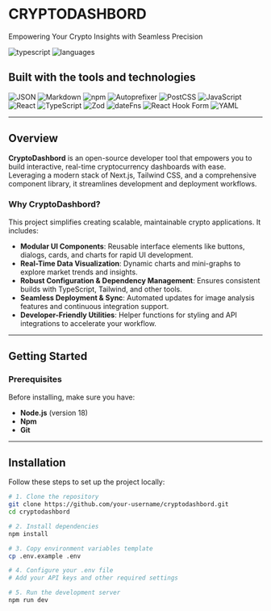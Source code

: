 # CRYPTODASHBORD

Empowering Your Crypto Insights with Seamless Precision

![typescript](https://img.shields.io/badge/typescript-76.6%25-blue)
![languages](https://img.shields.io/badge/languages-3-yellow)

## Built with the tools and technologies

![JSON](https://img.shields.io/badge/-JSON-informational)
![Markdown](https://img.shields.io/badge/-Markdown-informational)
![npm](https://img.shields.io/badge/-npm-red)
![Autoprefixer](https://img.shields.io/badge/-Autoprefixer-pink)
![PostCSS](https://img.shields.io/badge/-PostCSS-orange)
![JavaScript](https://img.shields.io/badge/-JavaScript-yellow)
![React](https://img.shields.io/badge/-React-blue)
![TypeScript](https://img.shields.io/badge/-TypeScript-blue)
![Zod](https://img.shields.io/badge/-Zod-purple)
![dateFns](https://img.shields.io/badge/-dateFns-green)
![React Hook Form](https://img.shields.io/badge/-React%20Hook%20Form-red)
![YAML](https://img.shields.io/badge/-YAML-lightgrey)

---

## Overview

**CryptoDashbord** is an open-source developer tool that empowers you to build interactive, real-time cryptocurrency dashboards with ease. Leveraging a modern stack of Next.js, Tailwind CSS, and a comprehensive component library, it streamlines development and deployment workflows.

### Why CryptoDashbord?

This project simplifies creating scalable, maintainable crypto applications. It includes:

- **Modular UI Components**: Reusable interface elements like buttons, dialogs, cards, and charts for rapid UI development.
- **Real-Time Data Visualization**: Dynamic charts and mini-graphs to explore market trends and insights.
- **Robust Configuration & Dependency Management**: Ensures consistent builds with TypeScript, Tailwind, and other tools.
- **Seamless Deployment & Sync**: Automated updates for image analysis features and continuous integration support.
- **Developer-Friendly Utilities**: Helper functions for styling and API integrations to accelerate your workflow.

---

## Getting Started

### Prerequisites

Before installing, make sure you have:

- **Node.js** (version 18)
- **Npm**
- **Git**

---

## Installation

Follow these steps to set up the project locally:

```bash
# 1. Clone the repository
git clone https://github.com/your-username/cryptodashbord.git
cd cryptodashbord

# 2. Install dependencies
npm install

# 3. Copy environment variables template
cp .env.example .env

# 4. Configure your .env file
# Add your API keys and other required settings

# 5. Run the development server
npm run dev
